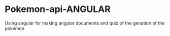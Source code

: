 # Pokemon-api-ANGULAR
Using angular for making angular documents and quiz of the genation of the pokemon
